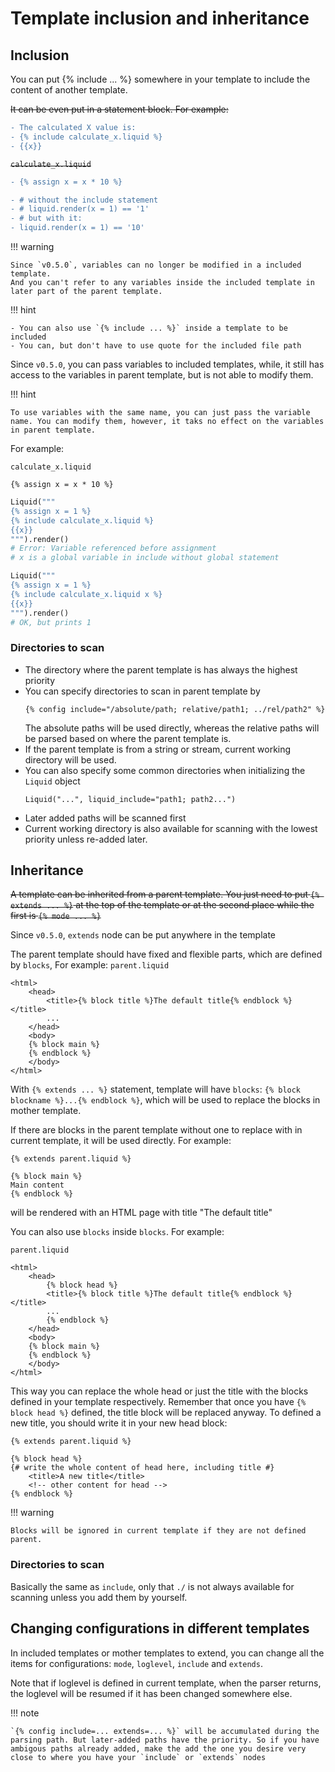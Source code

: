 # Template inclusion and inheritance

## Inclusion
You can put {% include ... %} somewhere in your template to include the content of another template.

~~It can be even put in a statement block. For example:~~
```diff
- The calculated X value is:
- {% include calculate_x.liquid %}
- {{x}}
```

~~`calculate_x.liquid`~~
```diff
- {% assign x = x * 10 %}
```

```diff
- # without the include statement
- # liquid.render(x = 1) == '1'
- # but with it:
- liquid.render(x = 1) == '10'
```

!!! warning

	Since `v0.5.0`, variables can no longer be modified in a included template.
	And you can't refer to any variables inside the included template in later part of the parent template.

!!! hint

	- You can also use `{% include ... %}` inside a template to be included
	- You can, but don't have to use quote for the included file path

Since `v0.5.0`, you can pass variables to included templates, while, it still has access to the variables in parent template, but is not able to modify them.

!!! hint

	To use variables with the same name, you can just pass the variable name. You can modify them, however, it taks no effect on the variables in parent template.

For example:

`calculate_x.liquid`
```liquid
{% assign x = x * 10 %}
```

```python
Liquid("""
{% assign x = 1 %}
{% include calculate_x.liquid %}
{{x}}
""").render()
# Error: Variable referenced before assignment
# x is a global variable in include without global statement

Liquid("""
{% assign x = 1 %}
{% include calculate_x.liquid x %}
{{x}}
""").render()
# OK, but prints 1
```

### Directories to scan

- The directory where the parent template is has always the highest priority
- You can specify directories to scan in parent template by
  ```liquid
  {% config include="/absolute/path; relative/path1; ../rel/path2" %}
  ```
  The absolute paths will be used directly, whereas the relative paths will be parsed based on where the parent template is.
- If the parent template is from a string or stream, current working directory will be used.
- You can also specify some common directories when initializing the `Liquid` object
  ```
  Liquid("...", liquid_include="path1; path2...")
  ```
- Later added paths will be scanned first
- Current working directory is also available for scanning with the lowest priority unless re-added later.

## Inheritance

~~A template can be inherited from a parent template. You just need to put `{% extends ... %}` at the top of the template or at the second place while the first is `{% mode ... %}`~~

Since `v0.5.0`, `extends` node can be put anywhere in the template

The parent template should have fixed and flexible parts, which are defined by `blocks`, For example:
`parent.liquid`
```liquid
<html>
	<head>
		<title>{% block title %}The default title{% endblock %}</title>
		...
	</head>
	<body>
	{% block main %}
	{% endblock %}
	</body>
</html>
```

With `{% extends ... %}` statement, template will have `blocks`: `{% block blockname %}...{% endblock %}`, which will be used to replace the blocks in mother template.

If there are blocks in the parent template without one to replace with in current template, it will be used directly. For example:
```liquid
{% extends parent.liquid %}

{% block main %}
Main content
{% endblock %}
```
will be rendered with an HTML page with title "The default title"

You can also use `blocks` inside `blocks`. For example:

`parent.liquid`
```liquid
<html>
	<head>
		{% block head %}
		<title>{% block title %}The default title{% endblock %}</title>
		...
		{% endblock %}
	</head>
	<body>
	{% block main %}
	{% endblock %}
	</body>
</html>
```
This way you can replace the whole head or just the title with the blocks defined in your template respectively. Remember that once you have `{% block head %}` defined, the title block will be replaced anyway. To defined a new title, you should write it in your new head block:

```liquid
{% extends parent.liquid %}

{% block head %}
{# write the whole content of head here, including title #}
	<title>A new title</title>
	<!-- other content for head -->
{% endblock %}
```

!!! warning

	Blocks will be ignored in current template if they are not defined parent.

### Directories to scan

Basically the same as `include`, only that `./` is not always available for scanning unless you add them by yourself.

## Changing configurations in different templates

In included templates or mother templates to extend, you can change all the items for configurations: `mode`, `loglevel`, `include` and `extends`.

Note that if loglevel is defined in current template, when the parser returns, the loglevel will be resumed if it has been changed somewhere else.

!!! note

	`{% config include=... extends=... %}` will be accumulated during the parsing path. But later-added paths have the priority. So if you have ambigous paths already added, make the add the one you desire very close to where you have your `include` or `extends` nodes
